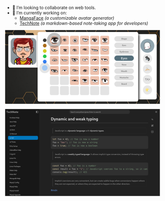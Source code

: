 - 👯 I’m looking to collaborate on web tools.
- 🔭 I’m currently working on:
  + [MangaFace](https://github.com/miladnia/MangaFace) _(a customizable avatar generator)_
  + [TechNote](https://github.com/miladnia/technote) _(a markdown-based note-taking app for developers)_

[![MangaFace avatar generator](https://raw.githubusercontent.com/miladnia/MangaFace/main/docs/preview_v0.2.png "Demo | Click here to try it out")](https://miladnia.ir/MangaFace/)

![TechNote note-taking app](https://github.com/miladnia/technote/raw/main/docs/technote_note_preview.png)

<!--
- 🔭 I’m currently working on ...
- 🌱 I’m currently learning ...
- 👯 I’m looking to collaborate on ...
- 🤔 I’m looking for help with ...
- 💬 Ask me about ...
- 📫 How to reach me: ...
- 😄 Pronouns: ...
- ⚡ Fun fact: ...
-->
